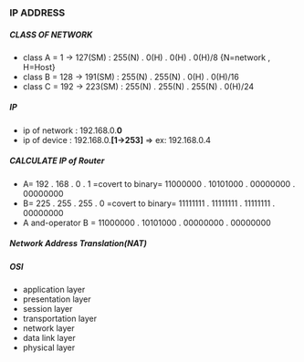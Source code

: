 ### IP ADDRESS
#####   CLASS OF NETWORK
- class A = 1 -> 127(SM) : 255(N) . 0(H) . 0(H) . 0(H)/8    {N=network , H=Host}
- class B = 128 -> 191(SM) : 255(N) . 255(N) . 0(H) . 0(H)/16
- class C = 192 -> 223(SM) : 255(N) . 255(N) . 255(N) . 0(H)/24
#####   IP
- ip of network : 192.168.0.**0**
- ip of device : 192.168.0.**[1->253]** => ex: 192.168.0.4
##### CALCULATE IP of Router
- A= 192 .  168 . 0 . 1 =covert to binary= 11000000 . 10101000 . 00000000 . 00000000
- B= 225 . 255 . 255 . 0 =covert to binary= 11111111 . 11111111 . 11111111 . 00000000
- A and-operator B = 11000000 . 10101000 . 00000000 . 00000000
##### Network Address Translation(NAT)
##### OSI
- application layer
- presentation layer
- session layer
- transportation layer
- network layer
- data link layer 
- physical layer
